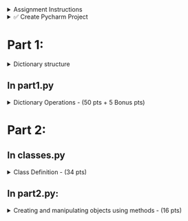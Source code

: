 
<details>
  <summary>
    Assignment Instructions
  </summary>

  - Download the [dictionary file](https://github.com/suchialex/CINS3002-Exam2/blob/main/employees.txt)
  - Download [pretty_print module](https://github.com/suchialex/pretty-print/blob/main/suchi_pretty_print.py)
</details>


<details>
  <summary>
    ✅ Create Pycharm Project
  </summary>

  - Add files main.py, classes.py, part1.py and part2.py
  - All dictionary operations will be in a function in part1.py
  - Class will be defined in classes.py
  - All class operations will be in a fucntion in part2.py
</details>


# Part 1:
<details>
  <summary>
    Dictionary structure
  </summary>

- The employees dictionary has  
`integer` (employee ID) -> `dictionary`

  - "name" -> `string`
  - "dept" -> `string`
  - "salary" -> `float` or `int`
  - "projects" -> `set`
  - "titles" -> `list`
  - "certifications" -> `dictionary`
    - `string` (certfication code) -> `string` (date in YYYY-MM-DD)
</details>

## In part1.py

<details>
  <summary>
    Dictionary Operations - (50 pts + 5 Bonus pts)
  </summary>

<details>
<summary>
  ✅ 0. Unpickle dictionary (3.5 pts)
</summary>

- Unpickle the dictionary in the file employees.txt
- Must use exception handling
</details>
   

<details>
<summary>
 ✅ 1. Print managers (5 pts)
</summary>
  
  - Print the name, department, salary of all the employees who have `manager` as one of their titles
  - Do a case-insensitive search on title
  - Must be in a nice tabular format
  - You may choose alignments and widths to fit the data
  - If name or department or salary are missing, print N/A
</details>


<details>
<summary>
 ✅ 2. Add title (5 pts)
</summary>

- Ask user for a name
- Add a new title `Developer` for any  employee with that name
- Do a case-insensitive comparison of the name
</details>


<details>
<summary>
 ✅ 3. Add certification (5 pts)
</summary>

- Ask user for a new employee ID and
- if that employee is present in the dictionary,
- ask user to enter
  - new certification code and
  - date taken
- add these values to that employee's certifications
- Cert code must be all uppercase regardless of user input
- Assume user will give good value for date in YYYY-MM-DD format

<details>
  <summary>
    Bonus 5 pts
  </summary>

  Perform validation on date 
  - year must be between 1995 and 2024,
  - month must be between 1 and 12,
  - date must be between
    - 1 and 30 for Apr, June, Sep, Nov
    - 1 and 31 for Jan, Mar, May, Jul, Aug, Oct, Dec
    - 1 and 28 for Feb in non-leap years
    - 1 and 29 for Feb in leap years
</details>
</details>


<details>
<summary>
  ✅ 4. Mayfield Inc Employees (5 pts)
</summary>

  Print the name and salaries of all the employees who are working on the project Mayfield Inc. The project name comparison must be case-insensitive. Choose a nice format and alignment so they are displayed in a tabular fashion. If either name or salary not available, print -
</details>


<details>
<summary>
  ✅ 5. Salary Raise (5 pts)
</summary>

  For all the employees working on Spring Valley, give a 25% raise in their salary. If anyone doesn't have a salary, set their salary at 65000. Do a case-insensitive search on projects.
</details>


<details>
<summary>
  ✅ 6. Add certification for IT employees (5 pts)
</summary>
  
  - Add a new certifcation `OCPL1` taken on `March 10, 2024` for all employees in the IT department
  - Do case-insensitive search on department
  - Make sure the date is in the right format when you insert it in the dictionary
</details>



<details>
<summary>
  ✅ 7. Employees with one certification (5 pts)
</summary>
  
  - Print the name, salary and department of all the employees with more than one certification
  - Must be in a tabular fashion, choose your alignments and widths to fit data
  - If name or salary or department not available, print -
</details>



<details>
<summary>
  ✅ 8. Add title for SCJP certified (5 pts)
</summary>
  
  - For anyone who has a `SCJP` certification, add a title called `Java Developer`
  - Do case-insensitive search on cert code
</details>



<details>
<summary>
  ✅ 9. Employees missing name (5 pts)
</summary>
  
  - Check the dictionary for any employee who might be missing a name
  - and if missing, print their ID and
  - ask the user to set a name.
  - Validate this name so
    - it doesn't have any special characters except space
    - format it so that first letter of each word is uppercase.
  - You may implement it in a separate function named validate_name, or in this function itself
</details>

  
<details>
<summary>
  ✅ 0. (1.5 pts)
</summary>
  
  - Pickle this dictionary and save it in a file (choose a name for your file)
</details>

</details>


# Part 2:

## In classes.py

<details>
  <summary>
    Class Definition - (34 pts)
  </summary>

  1. Create a class named computer (code conventions must be followed)
  2. This class will have
     - three instance attributes (all private attributes)
       - price
       - RAM
       - HDD
     - one initializer method (5 pts)
     - one str method (5 pts)
     - three get methods (for each 
attribute) (12 pts)
     - three set methods (for each attribute) (12 pts)
  4. Define the initializer method to bind all the attributes to the object, you may choose attribute names
  5. Define the str method to display the state of your object (choose a nice format)
  6. Define three different get methods to access the price, RAM and HDD using the minimal statements needed
  7. Define three different set methods to change the values of the price, RAM and HDD, using the minimal statements needed
</details>


## In part2.py:

<details>
  <summary>
    Creating and manipulating objects using methods - (16 pts)
  </summary>

  1. Create an object of the class defined above (choose your variable name) with three string values - `1900.99, 16GB, 1TB` - (3 pts)
  2. Create a dictionary with key 'Apple' and value is the object created in step 1 - (2 pts)
  3. Create another object (choose your variable name) with three string values - `2999.99, 16GB, 2TB` - (3 pts)
  4. Add to the dictionary another element - key 'ApplePro' and value is the object created in step 3 - (2 pts)
  5. Write print statements that print the following:  
  `Apple - Price: $1900.99 - New Price: $1875.99`
  (4 pts)  
  💡 Hint: Use must use the object you created in Step 1, print the product key using the object (i.e. get the object's key from the dictionary), print its price using the accessor method, then use the mutator method to change the price, and print the new price again using the accessor method
  7. Serialize this dictionary (pickle it) and save it in a file (choose any name for the file) - (2 pts)
</details>

